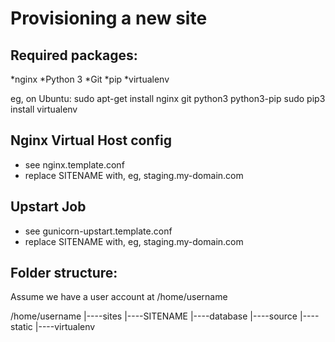 Provisioning a new site
=======================

## Required packages:
*nginx
*Python 3
*Git
*pip
*virtualenv

eg, on Ubuntu:
	sudo apt-get install nginx git python3 python3-pip
	sudo pip3 install virtualenv


## Nginx Virtual Host config
* see nginx.template.conf
* replace SITENAME with, eg, staging.my-domain.com


## Upstart Job
* see gunicorn-upstart.template.conf
* replace SITENAME with, eg, staging.my-domain.com


## Folder structure:
Assume we have a user account at /home/username

/home/username
|----sites
	|----SITENAME
		|----database
		|----source
		|----static
		|----virtualenv
